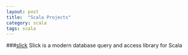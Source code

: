 ```yaml
---
layout: post
title:  "Scala Projects"
category: scala
tags: scala
---
```


###[slick][slick]
Slick is a modern database query and access library for Scala

[slick]: http://slick.typesafe.com/
